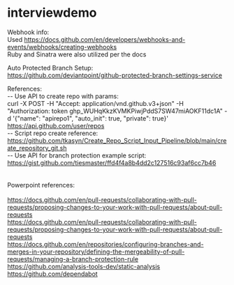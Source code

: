 # interviewdemo
Webhook info: \
Used https://docs.github.com/en/developers/webhooks-and-events/webhooks/creating-webhooks \
Ruby and Sinatra were also utilized per the docs 

Auto Protected Branch Setup: \
https://github.com/deviantpoint/github-protected-branch-settings-service

References: \
-- Use API to create repo with params: \
   curl -X POST -H "Accept: application/vnd.github.v3+json" -H "Authorization: token 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" -d '{"name": "apirepo1", "auto_init": true, "private": true}' https://api.github.com/user/repos \
-- Script repo create reference: \
   https://github.com/tkasyn/Create_Repo_Script_Input_Pipeline/blob/main/create_repository_git.sh \
-- Use API for branch protection example script: \
   https://gist.github.com/tiesmaster/ffd4f4a8b4dd2c127516c93af6cc7b46 \
   \
   \
   Powerpoint references: \
   \
   https://docs.github.com/en/pull-requests/collaborating-with-pull-requests/proposing-changes-to-your-work-with-pull-requests/about-pull-requests \
   https://docs.github.com/en/pull-requests/collaborating-with-pull-requests/proposing-changes-to-your-work-with-pull-requests/about-pull-requests \
   https://docs.github.com/en/repositories/configuring-branches-and-merges-in-your-repository/defining-the-mergeability-of-pull-requests/managing-a-branch-protection-rule \
   https://github.com/analysis-tools-dev/static-analysis \
   https://github.com/dependabot
   
